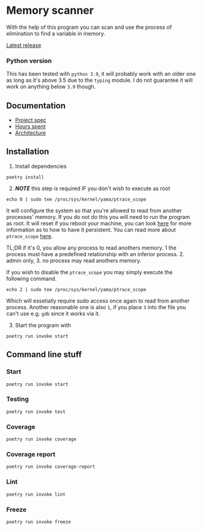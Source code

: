 # Memory scanner
With the help of this program you can scan and use the process 
of elimination to find a variable in memory.

[Latest release](https://github.com/vikke1234/ot-project/releases/tag/v0.2.0)

### Python version
This has been tested with `python 3.9`, it will probably work with
an older one as long as it's above 3.5 due to the `typing` module. 
I do not guarantee it will work on anything below `3.9` though.

## Documentation
- [Project spec](documentation/project_spec.md)
- [Hours spent](documentation/hours_spent.md)
- [Architecture](documentation/architecture.md)

## Installation
1. Install dependencies
```shell
poetry install
```
2. ***NOTE*** this step is required IF you don't wish to execute as root
```shell
echo 0 | sudo tee /proc/sys/kernel/yama/ptrace_scope
```
It will configure the system so that you're allowed to read from another processes' memory.
If you do not do this you will need to run the program as root. It will reset if you reboot
your machine, you can look [here](https://unix.stackexchange.com/questions/329504/proc-sys-kernel-yama-ptrace-scope-keeps-resetting-to-1)
for more information as to how to have it persistent. You can read more about `ptrace_scope`
[here](https://www.kernel.org/doc/Documentation/security/Yama.txt).

TL;DR if it's 0, you allow any process to read anothers memory. 1 the process must have
a predefined relationship with an inferior process. 2. admin only, 3. no process may
read anothers memory.

If you wish to disable the `ptrace_scope` you may simply execute the following command.
```shell
echo 2 | sudo tee /proc/sys/kernel/yama/ptrace_scope
```

Which will essetially require sudo access once again to read from another process. Another
reasonable one is also `1`, if you place `3` into the file you can't use e.g. `gdb` since it
works via it.


3. Start the program with
```shell
poetry run invoke start
```

## Command line stuff
### Start
```shell
poetry run invoke start
```

### Testing
```shell
poetry run invoke test
```

### Coverage
```shell
poetry run invoke coverage
```

### Coverage report
```shell
poetry run invoke coverage-report
```

### Lint
```shell
poetry run invoke lint
```

### Freeze
```shell
poetry run invoke freeze
```
